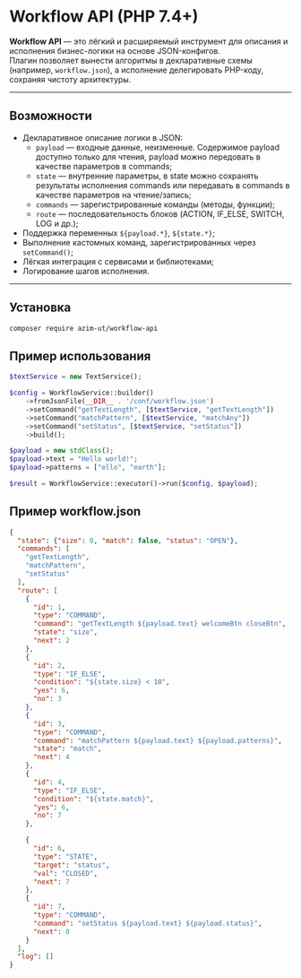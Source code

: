 # Workflow API (PHP 7.4+)

**Workflow API** — это лёгкий и расширяемый инструмент для описания и исполнения бизнес-логики на основе JSON-конфигов.  
Плагин позволяет вынести алгоритмы в декларативные схемы (например, `workflow.json`), а исполнение делегировать PHP-коду, сохраняя чистоту архитектуры.

---

## Возможности

- Декларативное описание логики в JSON:
    - `payload` — входные данные, неизменные. Содержимое payload доступно только для чтения, payload можно передовать в качестве параметров в commands;
    - `state` — внутренние параметры, в state можно сохранять результаты исполнения commands или передавать в commands в качестве параметров на чтение/запись;
    - `commands` — зарегистрированные команды (методы, функции);
    - `route` — последовательность блоков (ACTION, IF_ELSE, SWITCH, LOG и др.);
- Поддержка переменных `${payload.*}`, `${state.*}`;
- Выполнение кастомных команд, зарегистрированных через `setCommand()`;
- Лёгкая интеграция с сервисами и библиотеками;
- Логирование шагов исполнения.

---

## Установка

```bash
composer require azim-ut/workflow-api
```

## Пример использования
```php
$textService = new TextService();

$config = WorkflowService::builder()
    ->fromJsonFile(__DIR__ . '/conf/workflow.json')
    ->setCommand("getTextLength", [$textService, "getTextLength"])
    ->setCommand("matchPattern", [$textService, "matchAny"])
    ->setCommand("setStatus", [$textService, "setStatus"])
    ->build();

$payload = new stdClass();
$payload->text = "Hello world!";
$payload->patterns = ["ello", "earth"];

$result = WorkflowService::executor()->run($config, $payload);
```

## Пример workflow.json
```json
{
  "state": {"size": 0, "match": false, "status": "OPEN"},
  "commands": [
    "getTextLength",
    "matchPattern",
    "setStatus"
  ],
  "route": [
    {
      "id": 1,
      "type": "COMMAND",
      "command": "getTextLength ${payload.text} welcomeBtn closeBtn",
      "state": "size",
      "next": 2
    },
    {
      "id": 2,
      "type": "IF_ELSE",
      "condition": "${state.size} < 10",
      "yes": 6,
      "no": 3
    },
    {
      "id": 3,
      "type": "COMMAND",
      "command": "matchPattern ${payload.text} ${payload.patterns}",
      "state": "match",
      "next": 4
    },
    {
      "id": 4,
      "type": "IF_ELSE",
      "condition": "${state.match}",
      "yes": 6,
      "no": 7
    },

    {
      "id": 6,
      "type": "STATE",
      "target": "status",
      "val": "CLOSED",
      "next": 7
    },
    {
      "id": 7,
      "type": "COMMAND",
      "command": "setStatus ${payload.text} ${payload.status}",
      "next": 0
    }
  ],
  "log": []
}

```
